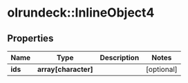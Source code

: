 # olrundeck::InlineObject4

## Properties
Name | Type | Description | Notes
------------ | ------------- | ------------- | -------------
**ids** | **array[character]** |  | [optional] 


